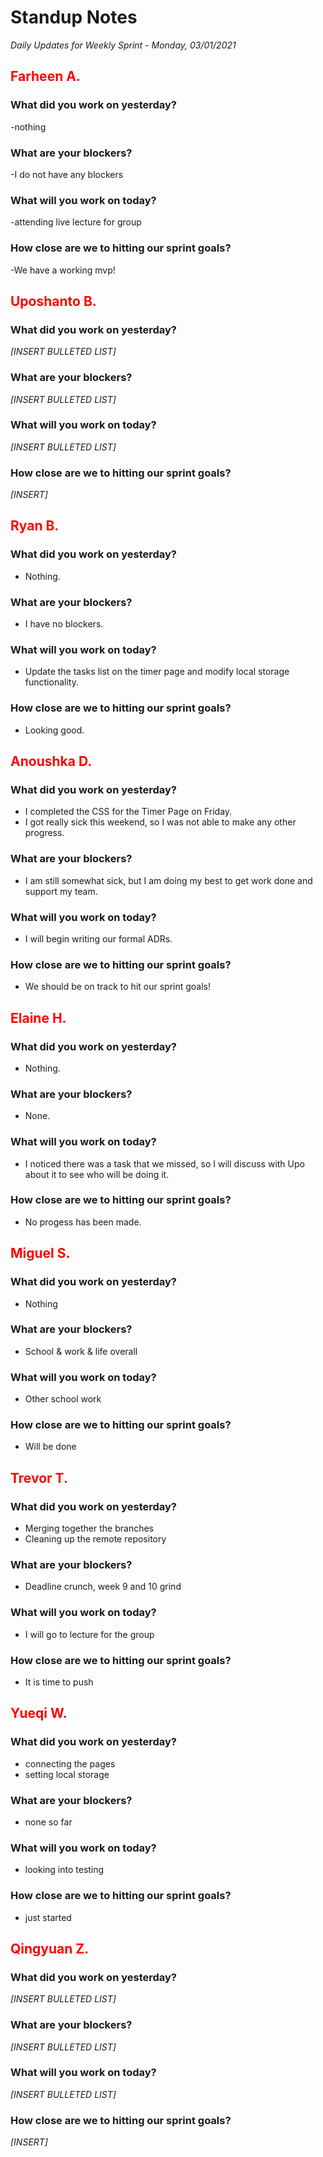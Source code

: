 # Standup Notes
*Daily Updates for Weekly Sprint - Monday, 03/01/2021*

## <span style="color: red;">Farheen A.</span> 

### What did you work on yesterday?
-nothing

### What are your blockers?
-I do not have any blockers

### What will you work on today?
-attending live lecture for group

### How close are we to hitting our sprint goals?
-We have a working mvp!

## <span style="color: red;">Uposhanto B.</span> 

### What did you work on yesterday?
*[INSERT BULLETED LIST]*

### What are your blockers?
*[INSERT BULLETED LIST]*

### What will you work on today?
*[INSERT BULLETED LIST]*

### How close are we to hitting our sprint goals?
*[INSERT]*

## <span style="color: red;">Ryan B.</span>

### What did you work on yesterday?
- Nothing.

### What are your blockers?
- I have no blockers.

### What will you work on today?
- Update the tasks list on the timer page and modify local storage functionality.

### How close are we to hitting our sprint goals?
- Looking good.

## <span style="color: red;">Anoushka D.</span>

### What did you work on yesterday?
- I completed the CSS for the Timer Page on Friday.
- I got really sick this weekend, so I was not able to make any other progress.

### What are your blockers?
- I am still somewhat sick, but I am doing my best to get work done and support my team.

### What will you work on today?
- I will begin writing our formal ADRs.

### How close are we to hitting our sprint goals?
- We should be on track to hit our sprint goals!

## <span style="color: red;">Elaine H.</span>

### What did you work on yesterday?
- Nothing.

### What are your blockers?
- None.

### What will you work on today?
- I noticed there was a task that we missed, so I will discuss with Upo about it to see who will be doing it.

### How close are we to hitting our sprint goals?
- No progess has been made. 

## <span style="color: red;">Miguel S.</span>

### What did you work on yesterday?
- Nothing

### What are your blockers?
- School & work & life overall

### What will you work on today?
- Other school work

### How close are we to hitting our sprint goals?
- Will be done

## <span style="color: red;">Trevor T.</span>

### What did you work on yesterday?
- Merging together the branches
- Cleaning up the remote repository

### What are your blockers?
- Deadline crunch, week 9 and 10 grind

### What will you work on today?
- I will go to lecture for the group

### How close are we to hitting our sprint goals?
- It is time to push

## <span style="color: red;">Yueqi W.</span>

### What did you work on yesterday?
- connecting the pages
- setting local storage

### What are your blockers?
- none so far

### What will you work on today?
- looking into testing

### How close are we to hitting our sprint goals?
- just started

## <span style="color: red;">Qingyuan Z.</span>

### What did you work on yesterday?
*[INSERT BULLETED LIST]*

### What are your blockers?
*[INSERT BULLETED LIST]*

### What will you work on today?
*[INSERT BULLETED LIST]*

### How close are we to hitting our sprint goals?
*[INSERT]*
